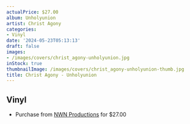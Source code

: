 ```yaml
---
actualPrice: $27.00
album: Unholyunion
artist: Christ Agony
categories:
- Vinyl
date: '2024-05-23T05:13:13'
draft: false
images:
- /images/covers/christ_agony-unholyunion.jpg
inStock: true
thumbnailImage: /images/covers/christ_agony-unholyunion-thumb.jpg
title: Christ Agony - Unholyunion
---
```


## Vinyl
* Purchase from [NWN Productions](http://shop.nwnprod.com/index.php?route=product/product&path=75&product_id=50293&sort=pd.name&order=ASC) for $27.00
